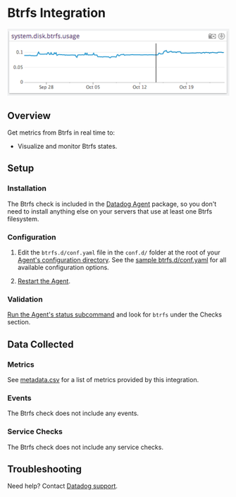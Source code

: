 # Btrfs Integration

![BTRFS metric][1]

## Overview

Get metrics from Btrfs in real time to:

- Visualize and monitor Btrfs states.

## Setup

### Installation

The Btrfs check is included in the [Datadog Agent][2] package, so you don't need to install anything else on your servers that use at least one Btrfs filesystem.

### Configuration

1. Edit the `btrfs.d/conf.yaml` file in the `conf.d/` folder at the root of your [Agent's configuration directory][3]. See the [sample btrfs.d/conf.yaml][4] for all available configuration options.

2. [Restart the Agent][5].

### Validation

[Run the Agent's status subcommand][6] and look for `btrfs` under the Checks section.

## Data Collected

### Metrics

See [metadata.csv][7] for a list of metrics provided by this integration.

### Events

The Btrfs check does not include any events.

### Service Checks

The Btrfs check does not include any service checks.

## Troubleshooting

Need help? Contact [Datadog support][8].

[1]: https://raw.githubusercontent.com/DataDog/integrations-core/master/btrfs/images/btrfs_metric.png
[2]: https://app.datadoghq.com/account/settings/agent/latest
[3]: https://docs.datadoghq.com/agent/guide/agent-configuration-files/#agent-configuration-directory
[4]: https://github.com/DataDog/integrations-core/blob/master/btrfs/datadog_checks/btrfs/data/conf.yaml.example
[5]: https://docs.datadoghq.com/agent/guide/agent-commands/#start-stop-and-restart-the-agent
[6]: https://docs.datadoghq.com/agent/guide/agent-commands/#agent-status-and-information
[7]: https://github.com/DataDog/integrations-core/blob/master/btrfs/metadata.csv
[8]: https://docs.datadoghq.com/help/
